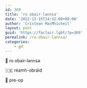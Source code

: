 ```yaml
---
id: 369
title: 'ro obair-lannsa'
date: '2022-12-15T14:32:00+00:00'
author: 'Crìstean MacMhìcheil'
layout: post
guid: 'https://faclair.lgbt/?p=369'
permalink: /ro-obair-lannsa/
categories:
    - gd
---
```


&#x1f3f4;&#xe0067;&#xe0062;&#xe0073;&#xe0063;&#xe0074;&#xe007f; ro obair-lannsa

&#x1f1ee;&#x1f1ea; réamh-obráid

&#x1f3f4;&#xe0067;&#xe0062;&#xe0065;&#xe006e;&#xe0067;&#xe007f; pre-op